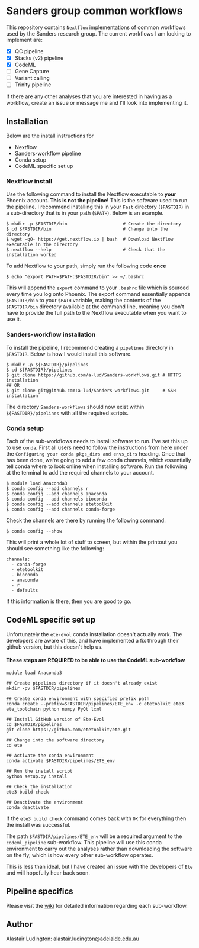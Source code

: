# Sanders group common workflows

This repository contains `Nextflow` implementations of common workflows used by
the Sanders research group. The current workflows I am looking to implement are:

* [x] QC pipeline
* [x] Stacks (v2) pipeline
* [x] CodeML
* [ ] Gene Capture
* [ ] Variant calling
* [ ] Trinity pipeline

If there are any other analyses that you are interested in having as a workflow,
create an issue or message me and I'll look into implementing it.

## Installation

Below are the install instructions for

- Nextflow
- Sanders-workflow pipeline
- Conda setup
- CodeML specific set up

### Nextflow install
Use the following command to install the Nextflow executable to **your** Phoenix
account. **This is not the pipeline!** This is the software used to run the
pipeline. I recommend installing this in your `Fast` directory (`$FASTDIR`) in a
sub-directory that is in your path (`$PATH`). Below is an example.

```{shell}
$ mkdir -p $FASTDIR/bin                     # Create the directory
$ cd $FASTDIR/bin                           # Change into the directory
$ wget -qO- https://get.nextflow.io | bash  # Download Nextflow executable in the directory
$ nextflow --help                           # Check that the installation worked
```

To add Nextflow to your path, simply run the following code **once**

```{shell}
$ echo "export PATH=$PATH:$FASTDIR/bin" >> ~/.bashrc
```

This will append the `export` command to your `.bashrc` file which is sourced
every time you log onto Phoenix. The export command essentially appends
`$FASTDIR/bin` to your `$PATH` variable, making the contents of
the `$FASTDIR/bin` directory available at the command line, meaning
you don't have to provide the full path to the Nextflow executable when you
want to use it.

### Sanders-workflow installation

To install the pipeline, I recommend creating a `pipelines` directory in
`$FASTDIR`. Below is how I would install this software.

```{shell}
$ mkdir -p ${FASTDIR}/pipelines
$ cd ${FASTDIR}/pipelines
$ git clone https://github.com/a-lud/Sanders-workflows.git # HTTPS installation
## OR
$ git clone git@github.com:a-lud/Sanders-workflows.git     # SSH installation
```

The directory `Sanders-workflows` should now exist within `${FASTDIR}/pipelines`
with all the required scripts.

### Conda setup

Each of the sub-workflows needs to install software to run. I've set this up to use
`conda`. First all users need to follow the instructions from
[here](https://wiki.adelaide.edu.au/hpc/Anaconda) under the `Configuring your conda pkgs_dirs and envs_dirs`
heading. Once that has been done, we're going to add a few conda channels, which essentially
tell conda where to look online when installing software. Run the following at the
terminal to add the required channels to your account.

```{shell}
$ module load Anaconda3
$ conda config --add channels r
$ conda config --add channels anaconda
$ conda config --add channels bioconda
$ conda config --add channels etetoolkit
$ conda config --add channels conda-forge
```

Check the channels are there by running the following command:

```{shell}
$ conda config --show
```

This will print a whole lot of stuff to screen, but within the printout
you should see something like the following:

```{shell}
channels:
  - conda-forge
  - etetoolkit
  - bioconda
  - anaconda
  - r
  - defaults
```

If this information is there, then you are good to go.

## CodeML specific set up

Unfortunately the `ete-evol` conda installation doesn't actually work. The developers
are aware of this, and have implemented a fix through their github version, but this
doesn't help us.

#### These steps are REQUIRED to be able to use the CodeML sub-workflow

```{shell}
module load Anaconda3

## Create pipelines directory if it doesn't already exist
mkdir -pv $FASTDIR/pipelines

## Create conda environment with specified prefix path
conda create --prefix=$FASTDIR/pipelines/ETE_env -c etetoolkit ete3 ete_toolchain python numpy PyQt lxml

## Install GitHub version of Ete-Evol
cd $FASTDIR/pipelines
git clone https://github.com/etetoolkit/ete.git

## Change into the software directory
cd ete

## Activate the conda environment
conda activate $FASTDIR/pipelines/ETE_env

## Run the install script
python setup.py install

## Check the installation
ete3 build check

## Deactivate the environment
conda deactivate
```

If the `ete3 build check` command comes back with `OK` for everything then the install
was successful.

The path `$FASTDIR/pipelines/ETE_env` will be a required argument to the `codeml_pipeline`
sub-workflow. This pipeline will use this conda environment to carry out the analyses
rather than downloading the software on the fly, which is how every other sub-workflow
operates.

This is less than ideal, but I have created an issue with the developers of `Ete` and will
hopefully hear back soon.

## Pipeline specifics

Please visit the [wiki](https://github.com/a-lud/Sanders-workflows/wiki) for detailed information regarding each sub-workflow.

## Author

Alastair Ludington: alastair.ludington@adelaide.edu.au